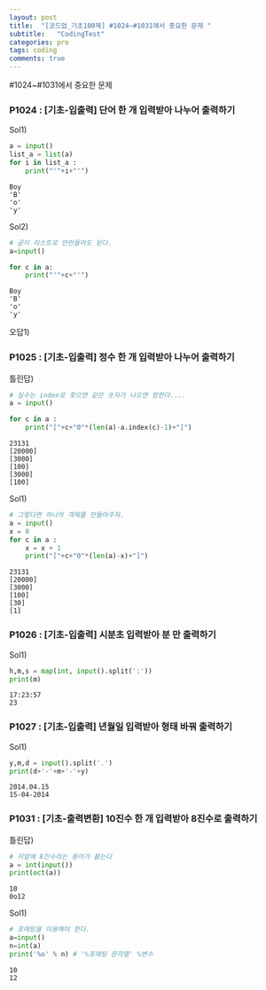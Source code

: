 ```yaml
---
layout: post
title:  "[코드업_기초100제] #1024~#1031에서 중요한 문제 "
subtitle:   "CodingTest"
categories: pro
tags: coding
comments: true
---
```


#1024~#1031에서 중요한 문제

### P1024 : [기초-입출력] 단어 한 개 입력받아 나누어 출력하기

Sol1)


```python
a = input()
list_a = list(a)
for i in list_a :
    print("'"+i+"'")
```

    Boy
    'B'
    'o'
    'y'
    

Sol2)


```python
# 굳이 리스트로 안만들어도 된다.
a=input()

for c in a:
    print("'"+c+"'")
```

    Boy
    'B'
    'o'
    'y'
    

오답1)

### P1025 : [기초-입출력] 정수 한 개 입력받아 나누어 출력하기

틀린답)


```python
# 실수는 index로 찾으면 같은 숫자가 나오면 망한다....
a = input()

for c in a :
    print("["+c+"0"*(len(a)-a.index(c)-1)+"]")
```

    23131
    [20000]
    [3000]
    [100]
    [3000]
    [100]
    

Sol1)


```python
# 그렇다면 하나의 객체를 만들어주자.
a = input()
x = 0
for c in a :
    x = x + 1
    print("["+c+"0"*(len(a)-x)+"]")
```

    23131
    [20000]
    [3000]
    [100]
    [30]
    [1]
    

### P1026 : [기초-입출력] 시분초 입력받아 분 만 출력하기

Sol1)


```python
h,m,s = map(int, input().split(':'))
print(m)
```

    17:23:57
    23
    

### P1027 : [기초-입출력] 년월일 입력받아 형태 바꿔 출력하기

Sol1)


```python
y,m,d = input().split('.')
print(d+'-'+m+'-'+y)
```

    2014.04.15
    15-04-2014
    

### P1031 : [기초-출력변환] 10진수 한 개 입력받아 8진수로 출력하기

틀린답)


```python
# 저앞에 8진수라는 용어가 붙는다
a = int(input())
print(oct(a))
```

    10
    0o12
    

Sol1)


```python
# 포매팅을 이용해야 한다.
a=input()
n=int(a)
print('%o' % n) # '%포매팅 문자열' %변수
```

    10
    12
    
